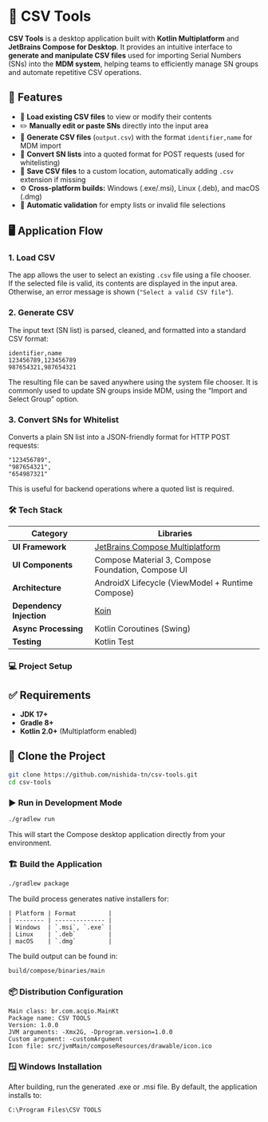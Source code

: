 # 🧩 CSV Tools

**CSV Tools** is a desktop application built with **Kotlin Multiplatform** and **JetBrains Compose for Desktop**. It provides an intuitive interface to **generate and manipulate CSV files** used for importing Serial Numbers (SNs) into the **MDM system**, helping teams to efficiently manage SN groups and automate repetitive CSV operations.

## 🚀 Features

- 📂 **Load existing CSV files** to view or modify their contents
- ✏️ **Manually edit or paste SNs** directly into the input area
- 🧾 **Generate CSV files** (`output.csv`) with the format `identifier,name` for MDM import
- 🔁 **Convert SN lists** into a quoted format for POST requests (used for whitelisting)
- 💾 **Save CSV files** to a custom location, automatically adding `.csv` extension if missing
- ⚙️ **Cross-platform builds:** Windows (.exe/.msi), Linux (.deb), and macOS (.dmg)
- 🧠 **Automatic validation** for empty lists or invalid file selections

## 🖥️ Application Flow

### 1. Load CSV
The app allows the user to select an existing `.csv` file using a file chooser.  
If the selected file is valid, its contents are displayed in the input area. Otherwise, an error message is shown (`"Select a valid CSV file"`).

### 2. Generate CSV
The input text (SN list) is parsed, cleaned, and formatted into a standard CSV format:

```csv
identifier,name
123456789,123456789
987654321,987654321
```
The resulting file can be saved anywhere using the system file chooser.
It is commonly used to update SN groups inside MDM, using the “Import and Select Group” option.

### 3. Convert SNs for Whitelist
Converts a plain SN list into a JSON-friendly format for HTTP POST requests:
```
"123456789",
"987654321",
"654987321"
```
This is useful for backend operations where a quoted list is required.

### 🛠️ Tech Stack
| Category                 | Libraries                                                                             |
| ------------------------ | ------------------------------------------------------------------------------------- |
| **UI Framework**         | [JetBrains Compose Multiplatform](https://github.com/JetBrains/compose-multiplatform) |
| **UI Components**        | Compose Material 3, Compose Foundation, Compose UI                                    |
| **Architecture**         | AndroidX Lifecycle (ViewModel + Runtime Compose)                                      |
| **Dependency Injection** | [Koin](https://insert-koin.io/)                                                       |
| **Async Processing**     | Kotlin Coroutines (Swing)                                                             |
| **Testing**              | Kotlin Test                                                                           |


### 💻 Project Setup
## ✅ Requirements

- **JDK 17+**
- **Gradle 8+**
- **Kotlin 2.0+** (Multiplatform enabled)

## 🧾 Clone the Project
```bash
git clone https://github.com/nishida-tn/csv-tools.git
cd csv-tools
```
### ▶️ Run in Development Mode
```bash
./gradlew run
```
This will start the Compose desktop application directly from your environment.

### 🏗️ Build the Application
```bash 
./gradlew package
```
The build process generates native installers for:
```
| Platform | Format         |
| -------- | -------------- |
| Windows  | `.msi`, `.exe` |
| Linux    | `.deb`         |
| macOS    | `.dmg`         |
```

The build output can be found in:
```bash 
build/compose/binaries/main
```
### 📦 Distribution Configuration
```
Main class: br.com.acqio.MainKt
Package name: CSV TOOLS
Version: 1.0.0
JVM arguments: -Xmx2G, -Dprogram.version=1.0.0
Custom argument: -customArgument
Icon file: src/jvmMain/composeResources/drawable/icon.ico
```

### 🪟 Windows Installation
After building, run the generated .exe or .msi file.
By default, the application installs to:
```bahs
C:\Program Files\CSV TOOLS
```
